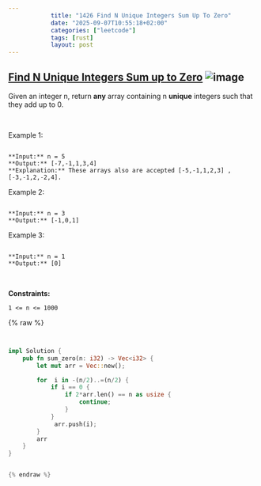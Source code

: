 ```yaml
---
            title: "1426 Find N Unique Integers Sum Up To Zero"
            date: "2025-09-07T10:55:18+02:00"
            categories: ["leetcode"]
            tags: [rust]
            layout: post
---
```

            
## [Find N Unique Integers Sum up to Zero](https://leetcode.com/problems/find-n-unique-integers-sum-up-to-zero) ![image](https://img.shields.io/badge/Difficulty-Easy-brightgreen)

Given an integer n, return **any** array containing n **unique** integers such that they add up to 0.

 

Example 1:

```

**Input:** n = 5
**Output:** [-7,-1,1,3,4]
**Explanation:** These arrays also are accepted [-5,-1,1,2,3] , [-3,-1,2,-2,4].

```

Example 2:

```

**Input:** n = 3
**Output:** [-1,0,1]

```

Example 3:

```

**Input:** n = 1
**Output:** [0]

```

 

**Constraints:**

	1 <= n <= 1000

{% raw %}


```rust


impl Solution {
    pub fn sum_zero(n: i32) -> Vec<i32> {
        let mut arr = Vec::new();

        for  i in -(n/2)..=(n/2) {
            if i == 0 {
                if 2*arr.len() == n as usize {
                    continue;
                }
            }
             arr.push(i);
        }
        arr
    }
}


{% endraw %}
```
